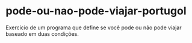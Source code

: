 # pode-ou-nao-pode-viajar-portugol
Exercício de um programa que define se você pode ou não pode viajar baseado em duas condições.
